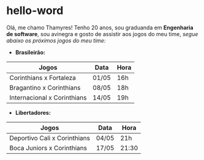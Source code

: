 # hello-word
Olá, me chamo Thamyres! Tenho 20 anos, sou graduanda em **Engenharia de software**, sou avinegra e gosto de assistir aos jogos do meu time, _segue abaixo os próximos jogos do meu time:_ 

* **Brasileirão:** 

Jogos | Data | Hora
------|------|-----
Corinthians x Fortaleza | 01/05 | 16h
Bragantino x Corinthians | 08/05 | 18h 
Internacional x Corinthians | 14/05 | 19h

* **Libertadores:**

Jogos | Data | Hora
------|------|-----
Deportivo Cali x Corinthians | 04/05 | 21h
Boca Juniors x Corinthians | 17/05 | 21:30


